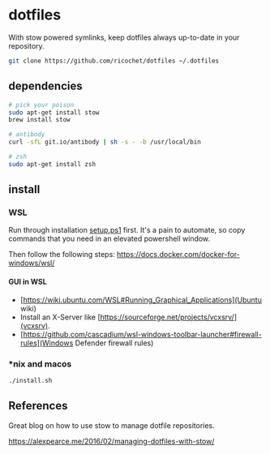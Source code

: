 # dotfiles

With stow powered symlinks, keep dotfiles always up-to-date in your repository.

```bash
git clone https://github.com/ricochet/dotfiles ~/.dotfiles
```

## dependencies

```bash
# pick your poison
sudo apt-get install stow
brew install stow

# antibody
curl -sfL git.io/antibody | sh -s - -b /usr/local/bin

# zsh
sudo apt-get install zsh
```

## install

### WSL

Run through installation [setup.ps1](./wsl/setup.ps1) first.
It's a pain to automate, so copy commands that you need in an
elevated powershell window.

Then follow the following steps: <https://docs.docker.com/docker-for-windows/wsl/>

#### GUI in WSL

- [https://wiki.ubuntu.com/WSL#Running_Graphical_Applications](Ubuntu wiki)
- Install an X-Server like [https://sourceforge.net/projects/vcxsrv/](vcxsrv).
- [https://github.com/cascadium/wsl-windows-toolbar-launcher#firewall-rules](Windows Defender firewall rules)

### *nix and macos

```bash
./install.sh
```

## References

Great blog on how to use stow to manage dotfile repositories.

<https://alexpearce.me/2016/02/managing-dotfiles-with-stow/>
